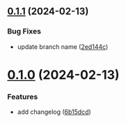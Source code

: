 ## [0.1.1](https://github.com/tracyli1/greetings-ci/compare/v0.1.0...v0.1.1) (2024-02-13)


### Bug Fixes

*  update branch name ([2ed144c](https://github.com/tracyli1/greetings-ci/commit/2ed144c160f2fbe23b4c6913eb3e390c12f7b5aa))



# [0.1.0](https://github.com/tracyli1/greetings-ci/compare/6b15dcddb807256b75518d495512cffd2022101d...v0.1.0) (2024-02-13)


### Features

* add changelog ([6b15dcd](https://github.com/tracyli1/greetings-ci/commit/6b15dcddb807256b75518d495512cffd2022101d))



